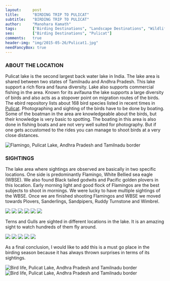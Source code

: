 ```yaml
---
layout:     post
title:      "BIRDING TRIP TO PULICAT"
subtitle:   "BIRDING TRIP TO PULICAT"
author:     "Manohara Kamath"
tags:       ["Birding Destinations", "Landscape Destinations", "Wildlife Destinations", "Pulicat"]
seo:		["Birding Destinations", "Pulicat"]
comments:   true
header-img: "img/2015-05-26/Pulicat1.jpg"
needFancyBox: true
---
```



<h3>
ABOUT THE LOCATION
</h3>


<p>
Pulicat lake is the second largest back water lake in India. The lake area is shared between two states of Tamilnadu and Andhra Pradesh. This lake support a rich flora and fauna diversity. Lake also supports commercial fishing in the area. Known for its avifauna the lake supports a large diversity of birds and also acts as a stopover point on migration routes of the birds. The ebird repository lists about 168 bird species listed in recent times in <a href="http://ebird.org/ebird/hotspot/L2357332">Pulicat</a>. Photographing and sighting of the birds have to be done by boating. Some of the boatman in the area are knowledgeable about the birds, but their knowledge is very basic to spotting. The boating in this area is also done in fishing boats and are not very well suited for photography. But if one gets accustomed to the rides you can manage to shoot birds at a very close distances.
</p>

<img src="{{ site.baseurl }}/img/2015-05-26/Pulicat2.jpg"  alt="Flamingo, Pulicat Lake, Andhra Pradesh and Tamilnadu border">

<h3>
SIGHTINGS
</h3>

<p>
The lake area where sightings are observed are basically in two specific locations. One side is predominantly Flamingo, White Bellied sea eagle (WBSE). We also found Black tailed godwits and Pacific golden plovers in this location. Early morning light and good flock of Flamingos are the best subjects to shoot in mornings. We were lucky to have multiple sightings of the WBSE. Once we are finished shooting Flamingos and WBSE we moved towards Plovers, Sanderlings, Sandpipers, Ruddy Turnstone and Wimbrel.
</p>

<div class="w-entity-images">
	<a class="fancybox" rel="group" href="{{ site.baseurl }}/img/2015-05-26/Pulicat3.jpg"> <img class="w-customised-image-preview w-small-image-preview" src="{{ site.baseurl }}/img/2015-05-26/Pulicat3.jpg"></a>
	<a class="fancybox" rel="group" href="{{ site.baseurl }}/img/2015-05-26/Pulicat4.jpg"> <img class="w-customised-image-preview w-small-image-preview" src="{{ site.baseurl }}/img/2015-05-26/Pulicat4.jpg"></a>
	<a class="fancybox" rel="group" href="{{ site.baseurl }}/img/2015-05-26/Pulicat5.jpg"> <img class="w-customised-image-preview w-small-image-preview" src="{{ site.baseurl }}/img/2015-05-26/Pulicat5.jpg"></a>
	<a class="fancybox" rel="group" href="{{ site.baseurl }}/img/2015-05-26/Pulicat6.jpg"> <img class="w-customised-image-preview w-small-image-preview" src="{{ site.baseurl }}/img/2015-05-26/Pulicat6.jpg"></a>
	<a class="fancybox" rel="group" href="{{ site.baseurl }}/img/2015-05-26/Pulicat7.jpg"> <img class="w-customised-image-preview w-small-image-preview" src="{{ site.baseurl }}/img/2015-05-26/Pulicat7.jpg"></a>
	<a class="fancybox" rel="group" href="{{ site.baseurl }}/img/2015-05-26/Pulicat8.jpg"> <img class="w-customised-image-preview w-small-image-preview" src="{{ site.baseurl }}/img/2015-05-26/Pulicat8.jpg"></a>
</div>

<p>
Terns and Gulls are sighted in different locations in the lake. It is an amazing sight to watch hundreds of them fly around.
</p>

<div class="w-entity-images">
	<a class="fancybox" rel="group" href="{{ site.baseurl }}/img/2015-05-26/Pulicat9.jpg"> <img class="w-customised-image-preview w-small-image-preview" src="{{ site.baseurl }}/img/2015-05-26/Pulicat9.jpg"></a>
	<a class="fancybox" rel="group" href="{{ site.baseurl }}/img/2015-05-26/Pulicat10.jpg"> <img class="w-customised-image-preview w-small-image-preview" src="{{ site.baseurl }}/img/2015-05-26/Pulicat10.jpg"></a>
	<a class="fancybox" rel="group" href="{{ site.baseurl }}/img/2015-05-26/Pulicat11.jpg"> <img class="w-customised-image-preview w-small-image-preview" src="{{ site.baseurl }}/img/2015-05-26/Pulicat11.jpg"></a>
	<a class="fancybox" rel="group" href="{{ site.baseurl }}/img/2015-05-26/Pulicat12.jpg"> <img class="w-customised-image-preview w-small-image-preview" src="{{ site.baseurl }}/img/2015-05-26/Pulicat12.jpg"></a>
	<a class="fancybox" rel="group" href="{{ site.baseurl }}/img/2015-05-26/Pulicat13.jpg"> <img class="w-customised-image-preview w-small-image-preview" src="{{ site.baseurl }}/img/2015-05-26/Pulicat13.jpg"></a>
</div>

<p>
As a final conclusion, I would like to add this is a must go place in the birding season because it has always thrown surprises in terms of its sightings.
</p>

<img src="{{ site.baseurl }}/img/2015-05-26/Pulicat14.jpg" alt="Bird life, Pulicat Lake, Andhra Pradesh and Tamilnadu border">
<img src="{{ site.baseurl }}/img/2015-05-26/Pulicat15.jpg" alt="Bird life, Pulicat Lake, Andhra Pradesh and Tamilnadu border">
